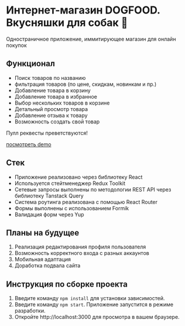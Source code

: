 # Интернет-магазин DOGFOOD. Вкусняшки для собак 🐶

Одностраничное приложение, иммитирующее магазин для онлайн покупок

## Функционал
- Поиск товаров по названию
- фильтрация товаров (по цене, скидкам, новинкам и пр.)
- Добавление товара в корзину
- Добавление товара в избранное
- Выбор нескольких товаров в корзине
- Детальный просмотр товара
- Добавление отзыва к товару
- Возможность создать свой товар

Пулл реквесты преветствуются!

[посмотреть demo](https://katlinbulycheva.github.io/sber-dogFood/)

## Стек
- Приложение реализовано через библиотеку React
- Используется стейтменеджер Redux Toolkit
- Сетевые запросы выполнены по методологии REST API через библиотеку Tanstack Query
- Система роутинга реализована с помощью React Router
- Формы выполнены с использованием Formik
- Валидация форм через Yup

## Планы на будущее
1. Реализация редактирования профиля пользователя
2. Возможность корректного входа с разных аккаунтов
3. Мобильная адаптация
4. Доработка подвала сайта

## Инструкция по сборке проекта
1. Введите команду `npm install` для установки зависимостей.
2. Введите команду `npm start`. Приложение запустится в режиме разработки.
3. Откройте http://localhost:3000 для просмотра в вашем браузере. 